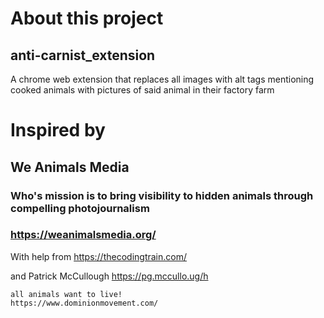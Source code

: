 # About this project
## anti-carnist_extension
A chrome web extension that replaces all images with alt tags mentioning cooked animals with pictures of said animal in their factory farm

# Inspired by 
## We Animals Media
### Who's mission is to bring visibility to hidden animals through compelling photojournalism
### https://weanimalsmedia.org/

With help from https://thecodingtrain.com/ 

and Patrick McCullough https://pg.mccullo.ug/h


```
all animals want to live!
https://www.dominionmovement.com/
```
